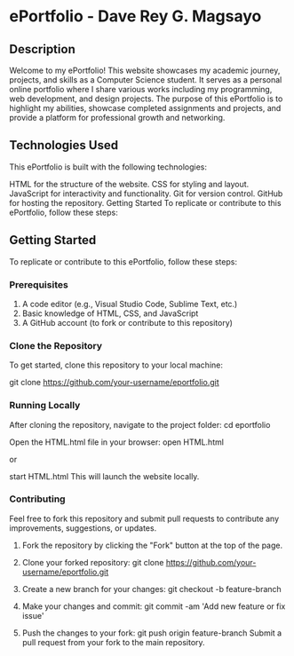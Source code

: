 # ePortfolio - Dave Rey G. Magsayo

## Description

Welcome to my ePortfolio! This website showcases my academic journey, projects, and skills as a Computer Science student. It serves as a personal online portfolio where I share various works including my programming, web development, and design projects. The purpose of this ePortfolio is to highlight my abilities, showcase completed assignments and projects, and provide a platform for professional growth and networking.

## Technologies Used

This ePortfolio is built with the following technologies:

HTML for the structure of the website.
CSS for styling and layout.
JavaScript for interactivity and functionality.
Git for version control.
GitHub for hosting the repository.
Getting Started
To replicate or contribute to this ePortfolio, follow these steps:

## Getting Started

To replicate or contribute to this ePortfolio, follow these steps:

### Prerequisites

1. A code editor (e.g., Visual Studio Code, Sublime Text, etc.)
2. Basic knowledge of HTML, CSS, and JavaScript
3. A GitHub account (to fork or contribute to this repository)

### Clone the Repository
To get started, clone this repository to your local machine:

git clone https://github.com/your-username/eportfolio.git

### Running Locally
After cloning the repository, navigate to the project folder:
cd eportfolio

Open the HTML.html file in your browser:
open HTML.html

or

start HTML.html
This will launch the website locally.

### Contributing
Feel free to fork this repository and submit pull requests to contribute any improvements, suggestions, or updates.

1. Fork the repository by clicking the "Fork" button at the top of the page.
   
2. Clone your forked repository:
git clone https://github.com/your-username/eportfolio.git

3. Create a new branch for your changes:
git checkout -b feature-branch

4. Make your changes and commit:
git commit -am 'Add new feature or fix issue'

5. Push the changes to your fork:
git push origin feature-branch
Submit a pull request from your fork to the main repository.
